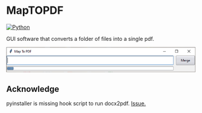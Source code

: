 # MapTOPDF
[![Python](https://img.shields.io/pypi/pyversions/tensorflow.svg?style=plastic)](https://badge.fury.io/py/tensorflow)

GUI software that converts a folder of files into a single pdf.
 
![Image of Yaktocat](https://github.com/wingemo/MapToPDF/blob/main/bild.png)
## Acknowledge
pyinstaller is missing hook script to run docx2pdf.
[Issue.](https://github.com/AlJohri/docx2pdf/issues/5)


